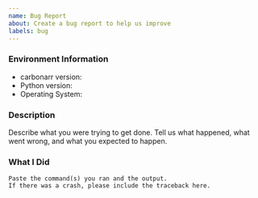 ```yaml
---
name: Bug Report
about: Create a bug report to help us improve
labels: bug
---
```


<!-- Please search existing issues to avoid creating duplicates. -->

### Environment Information

-   carbonarr version:
-   Python version:
-   Operating System:

### Description

Describe what you were trying to get done.
Tell us what happened, what went wrong, and what you expected to happen.

### What I Did

```
Paste the command(s) you ran and the output.
If there was a crash, please include the traceback here.
```
